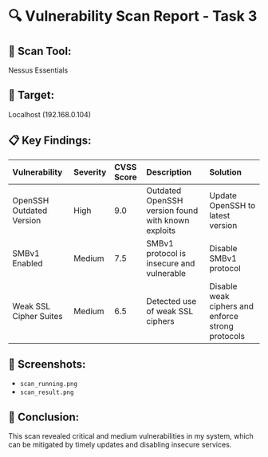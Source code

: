 # 🔍 Vulnerability Scan Report - Task 3

## 📌 Scan Tool:
Nessus Essentials

## 📌 Target:
Localhost (192.168.0.104)

## 📋 Key Findings:

| Vulnerability | Severity | CVSS Score | Description | Solution |
|:--------------|:-----------|:------------|:---------------|:-----------|
| OpenSSH Outdated Version | High | 9.0 | Outdated OpenSSH version found with known exploits | Update OpenSSH to latest version |
| SMBv1 Enabled | Medium | 7.5 | SMBv1 protocol is insecure and vulnerable | Disable SMBv1 protocol |
| Weak SSL Cipher Suites | Medium | 6.5 | Detected use of weak SSL ciphers | Disable weak ciphers and enforce strong protocols |

## 📸 Screenshots:
- `scan_running.png`
- `scan_result.png`

## 📌 Conclusion:
This scan revealed critical and medium vulnerabilities in my system, which can be mitigated by timely updates and disabling insecure services.
